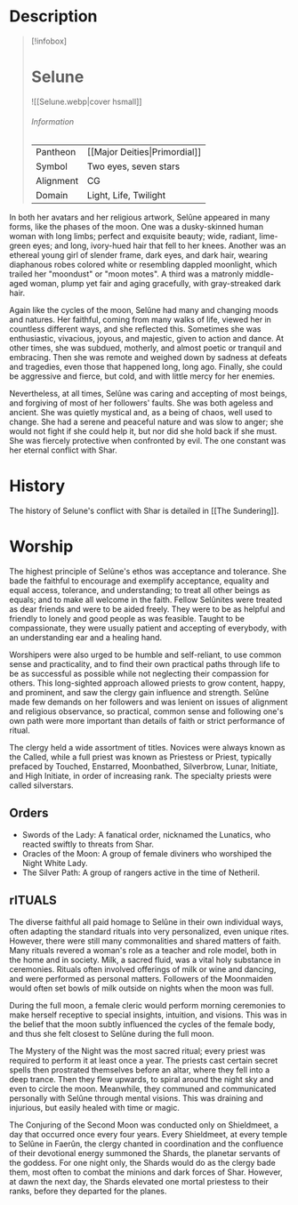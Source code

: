 # Description

> [!infobox]
> # Selune
> ![[Selune.webp|cover hsmall]]
> ###### Information
> | | |
> |---|---|
> | Pantheon | [[Major Deities\|Primordial]] |
> | Symbol | Two eyes, seven stars |
> | Alignment | CG |
> | Domain | Light, Life, Twilight |

In both her avatars and her religious artwork, Selûne appeared in many forms, like the phases of the moon. One was a dusky-skinned human woman with long limbs; perfect and exquisite beauty; wide, radiant, lime-green eyes; and long, ivory-hued hair that fell to her knees. Another was an ethereal young girl of slender frame, dark eyes, and dark hair, wearing diaphanous robes colored white or resembling dappled moonlight, which trailed her "moondust" or "moon motes". A third was a matronly middle-aged woman, plump yet fair and aging gracefully, with gray-streaked dark hair. 

Again like the cycles of the moon, Selûne had many and changing moods and natures. Her faithful, coming from many walks of life, viewed her in countless different ways, and she reflected this. Sometimes she was enthusiastic, vivacious, joyous, and majestic, given to action and dance. At other times, she was subdued, motherly, and almost poetic or tranquil and embracing. Then she was remote and weighed down by sadness at defeats and tragedies, even those that happened long, long ago. Finally, she could be aggressive and fierce, but cold, and with little mercy for her enemies.

Nevertheless, at all times, Selûne was caring and accepting of most beings, and forgiving of most of her followers' faults. She was both ageless and ancient. She was quietly mystical and, as a being of chaos, well used to change. She had a serene and peaceful nature and was slow to anger; she would not fight if she could help it, but nor did she hold back if she must. She was fiercely protective when confronted by evil. The one constant was her eternal conflict with Shar.

# History

The history of Selune's conflict with Shar is detailed in [[The Sundering]].

# Worship

The highest principle of Selûne's ethos was acceptance and tolerance. She bade the faithful to encourage and exemplify acceptance, equality and equal access, tolerance, and understanding; to treat all other beings as equals; and to make all welcome in the faith. Fellow Selûnites were treated as dear friends and were to be aided freely. They were to be as helpful and friendly to lonely and good people as was feasible. Taught to be compassionate, they were usually patient and accepting of everybody, with an understanding ear and a healing hand.

Worshipers were also urged to be humble and self-reliant, to use common sense and practicality, and to find their own practical paths through life to be as successful as possible while not neglecting their compassion for others. This long-sighted approach allowed priests to grow content, happy, and prominent, and saw the clergy gain influence and strength. Selûne made few demands on her followers and was lenient on issues of alignment and religious observance, so practical, common sense and following one's own path were more important than details of faith or strict performance of ritual.

The clergy held a wide assortment of titles. Novices were always known as the Called, while a full priest was known as Priestess or Priest, typically prefaced by Touched, Enstarred, Moonbathed, Silverbrow, Lunar, Initiate, and High Initiate, in order of increasing rank. The specialty priests were called silverstars.

## Orders

- Swords of the Lady: A fanatical order, nicknamed the Lunatics, who reacted swiftly to threats from Shar.
- Oracles of the Moon: A group of female diviners who worshiped the Night White Lady.
- The Silver Path: A group of rangers active in the time of Netheril.

## rITUALS

The diverse faithful all paid homage to Selûne in their own individual ways, often adapting the standard rituals into very personalized, even unique rites. However, there were still many commonalities and shared matters of faith. Many rituals revered a woman's role as a teacher and role model, both in the home and in society. Milk, a sacred fluid, was a vital holy substance in ceremonies. Rituals often involved offerings of milk or wine and dancing, and were performed as personal matters. Followers of the Moonmaiden would often set bowls of milk outside on nights when the moon was full.

During the full moon, a female cleric would perform morning ceremonies to make herself receptive to special insights, intuition, and visions. This was in the belief that the moon subtly influenced the cycles of the female body, and thus she felt closest to Selûne during the full moon.

The Mystery of the Night was the most sacred ritual; every priest was required to perform it at least once a year. The priests cast certain secret spells then prostrated themselves before an altar, where they fell into a deep trance. Then they flew upwards, to spiral around the night sky and even to circle the moon. Meanwhile, they communed and communicated personally with Selûne through mental visions. This was draining and injurious, but easily healed with time or magic.

The Conjuring of the Second Moon was conducted only on Shieldmeet, a day that occurred once every four years. Every Shieldmeet, at every temple to Selûne in Faerûn, the clergy chanted in coordination and the confluence of their devotional energy summoned the Shards, the planetar servants of the goddess. For one night only, the Shards would do as the clergy bade them, most often to combat the minions and dark forces of Shar. However, at dawn the next day, the Shards elevated one mortal priestess to their ranks, before they departed for the planes.